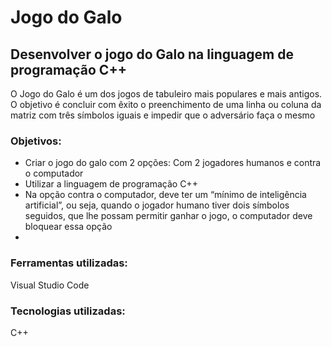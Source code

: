 # Jogo do Galo
## Desenvolver o jogo do Galo na linguagem de programação C++
O Jogo do Galo é um dos jogos de tabuleiro mais populares e mais antigos. O objetivo é  concluir com êxito o preenchimento de uma linha ou coluna da matriz com três símbolos  iguais e impedir que o adversário faça o mesmo

### Objetivos:
- Criar o jogo do galo com 2 opções: Com 2 jogadores humanos e contra o computador
- Utilizar a linguagem de programação C++
- Na opção contra o computador, deve ter um “mínimo de inteligência artificial”, ou seja, quando o jogador humano tiver dois símbolos seguidos, que lhe possam permitir ganhar o jogo, o computador deve bloquear essa opção
- 
### Ferramentas utilizadas:
Visual Studio Code

### Tecnologias utilizadas:
C++
